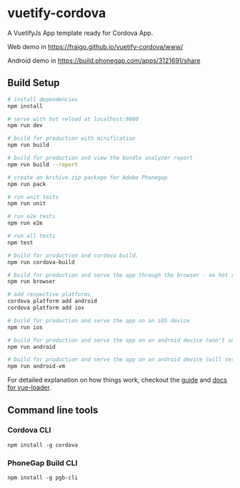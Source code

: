 # vuetify-cordova

A VuetifyJs App template ready for Cordova App.

Web demo in https://fraigo.github.io/vuetify-cordova/www/

Android demo in https://build.phonegap.com/apps/3121691/share

## Build Setup

``` bash
# install dependencies
npm install

# serve with hot reload at localhost:8080
npm run dev

# build for production with minification
npm run build

# build for production and view the bundle analyzer report
npm run build --report

# create an Archive.zip package for Adobe Phonegap
npm run pack

# run unit tests
npm run unit

# run e2e tests
npm run e2e

# run all tests
npm test

# build for production and cordova build.
npm run cordova-build

# build for production and serve the app through the browser - no hot reload.
npm run browser

# add respective platforms
cordova platform add android
cordova platform add ios

# build for production and serve the app on an iOS device
npm run ios

# build for production and serve the app on an android device (won't serve on a virtual device)
npm run android

# build for production and serve the app on an android device (will serve on a virtual device or physical device - prefers virtual)
npm run android-vm
```

For detailed explanation on how things work, checkout the [guide](http://vuejs-templates.github.io/webpack/) and [docs for vue-loader](http://vuejs.github.io/vue-loader).


## Command line tools

### Cordova CLI

```
npm install -g cordova
```

### PhoneGap Build CLI

```
npm install -g pgb-cli
```
